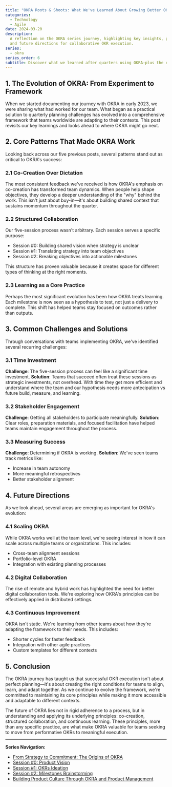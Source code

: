 ```yaml
---
title: "OKRA Roots & Shoots: What We've Learned About Growing Better OKRs"
categories:
  - Technology
  - Agile
date: 2024-03-20
description:
  A reflection on the OKRA series journey, highlighting key insights, patterns,
  and future directions for collaborative OKR execution.
series:
  - okra
series_order: 6
subtitle: Discover what we learned after quarters using OKRA—plus the evolution from experiment to proven framework for collaborative OKR execution
---
```


## 1. The Evolution of OKRA: From Experiment to Framework

When we started documenting our journey with OKRA in early 2023, we were sharing what had worked for our team. What began as a practical solution to quarterly planning challenges has evolved into a comprehensive framework that teams worldwide are adapting to their contexts. This post revisits our key learnings and looks ahead to where OKRA might go next.

## 2. Core Patterns That Made OKRA Work

Looking back across our five previous posts, several patterns stand out as critical to OKRA's success:

### 2.1 Co-Creation Over Dictation

The most consistent feedback we've received is how OKRA's emphasis on co-creation has transformed team dynamics. When people help shape objectives, they develop a deeper understanding of the "why" behind the work. This isn't just about buy-in—it's about building shared context that sustains momentum throughout the quarter.

### 2.2 Structured Collaboration

Our five-session process wasn't arbitrary. Each session serves a specific purpose:

- Session #0: Building shared vision when strategy is unclear
- Session #1: Translating strategy into team objectives
- Session #2: Breaking objectives into actionable milestones

This structure has proven valuable because it creates space for different types of thinking at the right moments.

### 2.3 Learning as a Core Practice

Perhaps the most significant evolution has been how OKRA treats learning. Each milestone is now seen as a hypothesis to test, not just a delivery to complete. This shift has helped teams stay focused on outcomes rather than outputs.

## 3. Common Challenges and Solutions

Through conversations with teams implementing OKRA, we've identified several recurring challenges:

### 3.1 Time Investment

**Challenge**: The five-session process can feel like a significant time investment.
**Solution**: Teams that succeed often treat these sessions as strategic investments, not overhead. With time they get more efficient and understand where the team and our hypothesis needs more antecipation vs future build, measure, and learning.

### 3.2 Stakeholder Engagement

**Challenge**: Getting all stakeholders to participate meaningfully.
**Solution**: Clear roles, preparation materials, and focused facilitation have helped teams maintain engagement throughout the process.

### 3.3 Measuring Success

**Challenge**: Determining if OKRA is working.
**Solution**: We've seen teams track metrics like:

- Increase in team autonomy
- More meaningful retrospectives
- Better stakeholder alignment

## 4. Future Directions

As we look ahead, several areas are emerging as important for OKRA's evolution:

### 4.1 Scaling OKRA

While OKRA works well at the team level, we're seeing interest in how it can scale across multiple teams or organizations. This includes:

- Cross-team alignment sessions
- Portfolio-level OKRA
- Integration with existing planning processes

### 4.2 Digital Collaboration

The rise of remote and hybrid work has highlighted the need for better digital collaboration tools. We're exploring how OKRA's principles can be effectively applied in distributed settings.

### 4.3 Continuous Improvement

OKRA isn't static. We're learning from other teams about how they're adapting the framework to their needs. This includes:

- Shorter cycles for faster feedback
- Integration with other agile practices
- Custom templates for different contexts

## 5. Conclusion

The OKRA journey has taught us that successful OKR execution isn't about perfect planning—it's about creating the right conditions for teams to align, learn, and adapt together. As we continue to evolve the framework, we're committed to maintaining its core principles while making it more accessible and adaptable to different contexts.

The future of OKRA lies not in rigid adherence to a process, but in understanding and applying its underlying principles: co-creation, structured collaboration, and continuous learning. These principles, more than any specific practice, are what make OKRA valuable for teams seeking to move from performative OKRs to meaningful execution.

---

**Series Navigation:**

- [From Strategy to Commitment: The Origins of OKRA](/en/posts/2023-02-20-intro-to-okra/)
- [Session #0: Product Vision](/en/posts/2023-03-18-session-0-product-vision/)
- [Session #1: OKRs Ideation](/en/posts/2023-04-08-session-1-okrs-ideation/)
- [Session #2: Milestones Brainstorming](/en/posts/2023-04-18-session-2-milestones-brainstorming/)
- [Building Product Culture Through OKRA and Product Management](/en/posts/2023-06-23-building-product-culture-okra/)
